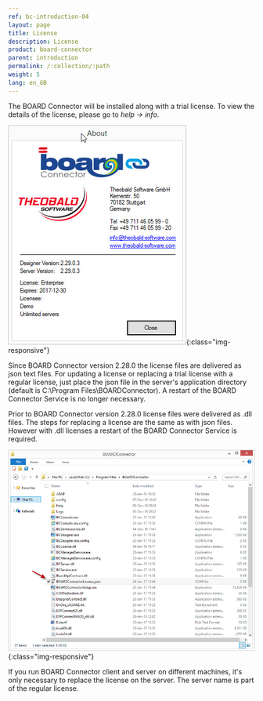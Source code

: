 ```yaml
---
ref: bc-introduction-04
layout: page
title: License
description: License
product: board-connector
parent: introduction
permalink: /:collection/:path
weight: 5
lang: en_GB
---
```


The BOARD Connector will be installed along with a trial license.  To view the details of the license, please go to *help -> info*.

![BOARDConnector_Demo_License](/img/content/BOARDConnector_Demo_License.png){:class="img-responsive"}

Since BOARD Connector version 2.28.0 the license files are delivered as json text files. For updating a license or replacing a trial license with a regular license, just place the json file in the server's application directory (default is C:\Program Files\BOARDConnector). A restart of the BOARD Connector Service is no longer necessary.

Prior to BOARD Connector version 2.28.0 license files were delivered as .dll files. The steps for replacing a license are the same as with json files. However with .dll licenses a restart of the BOARD Connector Service is required.

![BOARDConnector_License_Folder](/img/content/BOARDConnector_License_Folder.png){:class="img-responsive"}

If you run BOARD Connector client and server on different machines, it's only necessary to replace the license on the server.
The server name is part of the regular license.
